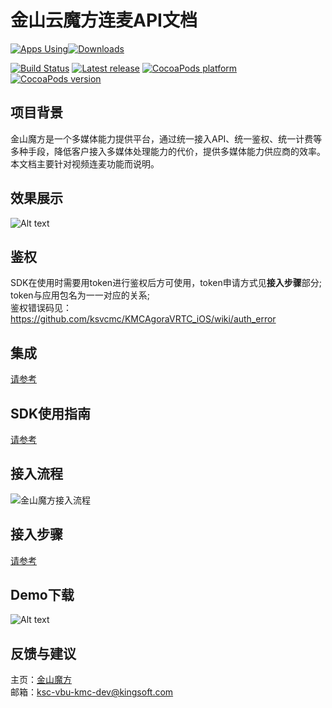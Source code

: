 # 金山云魔方连麦API文档

[![Apps Using](https://img.shields.io/cocoapods/at/KMCAgoraVRTC.svg?label=Apps%20Using%20KMCAgoraVRTC&colorB=28B9FE)](http://cocoapods.org/pods/KMCAgoraVRTC)[![Downloads](https://img.shields.io/cocoapods/dt/KMCAgoraVRTC.svg?label=Total%20Downloads%20KMCAgoraVRTC&colorB=28B9FE)](http://cocoapods.org/pods/KMCAgoraVRTC)

[![Build Status](https://travis-ci.org/ksvcmc/KMCAgoraVRTC_iOS.svg?branch=master)](https://travis-ci.org//ksvcmc/KMCAgoraVRTC_iOS)
[![Latest release](https://img.shields.io/github/release/ksvcmc/KMCAgoraVRTC_iOS.svg)](https://github.com/ksvcmc/KMCAgoraVRTC_iOS/releases/latest)
[![CocoaPods platform](https://img.shields.io/cocoapods/p/KMCAgoraVRTC.svg)](https://cocoapods.org/pods/KMCAgoraVRTC)
[![CocoaPods version](https://img.shields.io/cocoapods/v/KMCAgoraVRTC.svg?label=pod_github)](https://cocoapods.org/pods/KMCAgoraVRTC)

## 项目背景
金山魔方是一个多媒体能力提供平台，通过统一接入API、统一鉴权、统一计费等多种手段，降低客户接入多媒体处理能力的代价，提供多媒体能力供应商的效率。 本文档主要针对视频连麦功能而说明。
## 效果展示
![Alt text](https://raw.githubusercontent.com/wiki/ksvcmc/KMCAgoraVRTC_Android/image/v2.0.png)
## 鉴权
SDK在使用时需要用token进行鉴权后方可使用，token申请方式见**接入步骤**部分;  
token与应用包名为一一对应的关系;  
鉴权错误码见：https://github.com/ksvcmc/KMCAgoraVRTC_iOS/wiki/auth_error

## 集成
[请参考](https://github.com/ksvcmc/KMCAgoraVRTC_iOS/wiki)

## SDK使用指南  

[请参考](https://github.com/ksvcmc/KMCAgoraVRTC_iOS/wiki/sdk_interface)



## 接入流程
![金山魔方接入流程](https://raw.githubusercontent.com/wiki/ksvcmc/KMCSTFilter_Android/all.jpg "金山魔方接入流程")
## 接入步骤  
[请参考](https://github.com/ksvcmc/KMCAgoraVRTC_iOS/wiki/token_apply)
## Demo下载
![Alt text](https://raw.githubusercontent.com/wiki/ksvcmc/KMCAgoraVRTC_Android/lianmaicode.png)
## 反馈与建议  
主页：[金山魔方](https://docs.ksyun.com/read/latest/142/_book/index.html)  
邮箱：ksc-vbu-kmc-dev@kingsoft.com  
